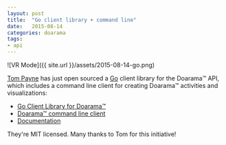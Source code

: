 ```yaml
---
layout: post
title:  "Go client library + command line"
date:   2015-08-14
categories: doarama
tags:
- api
---
```


[]()

![VR Mode]({{ site.url }}/assets/2015-08-14-go.png)

[Tom Payne](https://github.com/twpayne) has just open sourced a [Go](https://golang.org/) client library for the Doarama&trade; API, which includes a command line client for creating Doarama&trade; activities and visualizations:

* [Go Client Library for Doarama&trade;](https://github.com/twpayne/go-doarama)
* [Doarama&trade; command line client](https://github.com/twpayne/go-doarama/tree/master/cmd/doarama)
* [Documentation](http://godoc.org/github.com/twpayne/go-doarama)

They're MIT licensed.  Many thanks to Tom for this initiative!